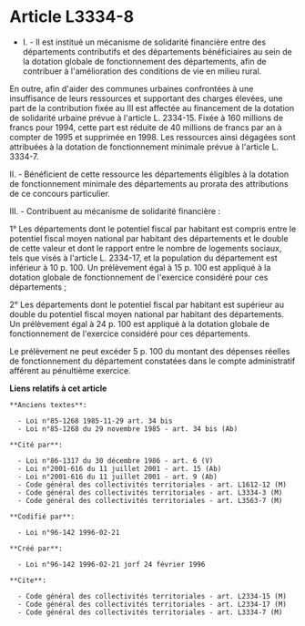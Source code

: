 # Article L3334-8

- I. - Il est institué un mécanisme de solidarité financière entre des départements contributifs et des départements
bénéficiaires au sein de la dotation globale de fonctionnement des départements, afin de contribuer à l'amélioration des
conditions de vie en milieu rural.

En outre, afin d'aider des communes urbaines confrontées à une insuffisance de leurs ressources et supportant des charges
élevées, une part de la contribution fixée au III est affectée au financement de la dotation de solidarité urbaine prévue à
l'article L. 2334-15. Fixée à 160 millions de francs pour 1994, cette part est réduite de 40 millions de francs par an à
compter de 1995 et supprimée en 1998. Les ressources ainsi dégagées sont attribuées à la dotation de fonctionnement minimale
prévue à l'article L. 3334-7.

II. - Bénéficient de cette ressource les départements éligibles à la dotation de fonctionnement minimale des départements au
prorata des attributions de ce concours particulier.

III. - Contribuent au mécanisme de solidarité financière :

1° Les départements dont le potentiel fiscal par habitant est compris entre le potentiel fiscal moyen national par habitant
des départements et le double de cette valeur et dont le rapport entre le nombre de logements sociaux, tels que visés à
l'article L. 2334-17, et la population du département est inférieur à 10 p. 100. Un prélèvement égal à 15 p. 100 est appliqué
à la dotation globale de fonctionnement de l'exercice considéré pour ces départements ;

2° Les départements dont le potentiel fiscal par habitant est supérieur au double du potentiel fiscal moyen national par
habitant des départements. Un prélèvement égal à 24 p. 100 est appliqué à la dotation globale de fonctionnement de l'exercice
considéré pour ces départements.

Le prélèvement ne peut excéder 5 p. 100 du montant des dépenses réelles de fonctionnement du département constatées dans le
compte administratif afférent au pénultième exercice.

**Liens relatifs à cet article**

	**Anciens textes**:

	  - Loi n°85-1268 1985-11-29 art. 34 bis
	  - Loi n°85-1268 du 29 novembre 1985 - art. 34 bis (Ab)

	**Cité par**:

	  - Loi n°86-1317 du 30 décembre 1986 - art. 6 (V)
	  - Loi n°2001-616 du 11 juillet 2001 - art. 15 (Ab)
	  - Loi n°2001-616 du 11 juillet 2001 - art. 9 (Ab)
	  - Code général des collectivités territoriales - art. L1612-12 (M)
	  - Code général des collectivités territoriales - art. L3334-3 (M)
	  - Code général des collectivités territoriales - art. L3563-7 (M)

	**Codifié par**:

	  - Loi n°96-142 1996-02-21

	**Créé par**:

	  - Loi n°96-142 1996-02-21 jorf 24 février 1996

	**Cite**:

	  - Code général des collectivités territoriales - art. L2334-15 (M)
	  - Code général des collectivités territoriales - art. L2334-17 (M)
	  - Code général des collectivités territoriales - art. L3334-7 (M)
